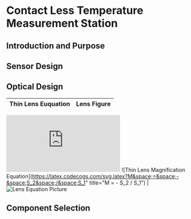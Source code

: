 # Contact Less Temperature Measurement Station

## Introduction and Purpose

## Sensor Design

## Optical Design

Thin Lens Euquation | Lens Figure
--- | ---
![Thin Lens Equation](https://latex.codecogs.com/svg.latex?1/f&space;=&space;1/S_1&space;&plus;&space;1/S_2) 
![Thin Lens Magnification Equation](https://latex.codecogs.com/svg.latex?M&space;=&space;-&space;S_2&space;/&space;S_1" title="M = - S_2 / S_1")
| ![Lens Equation Picture](https://upload.wikimedia.org/wikipedia/commons/7/71/Lens3.svg)

## Component Selection
